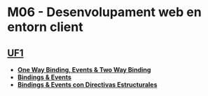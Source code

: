 # M06 - Desenvolupament web en entorn client
## [**UF1**](https://github.com/xzhou12/m06-web-cli/tree/UF1/UF1)
* [**One Way Binding, Events & Two Way Binding**](https://github.com/xzhou12/m06-web-cli/tree/UF1/UF1/One%20Way%20Binding%2C%20Events%20%26%20Two%20Way%20Binding)
* [**Bindings & Events**](https://github.com/xzhou12/m06-web-cli/tree/UF1/UF1/Bindings%20%26%20Events)
* [**Bindings & Events con Directivas Estructurales**](https://github.com/xzhou12/m06-web-cli/tree/UF1/UF1/Bindings%20%26%20Events%20con%20Directivas%20Estructurales)
